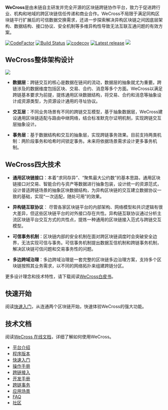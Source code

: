 

**WeCross**是由未链自主研发并完全开源的区块链跨链协作平台，致力于促进跨行业、机构和地域的跨区块链信任传递和商业合作。WeCross不局限于满足同构区块链平行扩展后的可信数据交换需求，还进一步探索解决异构区块链之间因底层架构、数据结构、接口协议、安全机制等多维异构性导致无法互联互通问题的有效方案。

[![CodeFactor](https://www.codefactor.io/repository/github/webankfintech/wecross/badge)](https://www.codefactor.io/repository/github/webankfintech/wecross) [![Build Status](https://travis-ci.org/WeBankFinTech/WeCross.svg?branch=dev)](https://travis-ci.org/WeBankFinTech/WeCross) [![codecov](https://codecov.io/gh/WeBankFinTech/WeCross/branch/dev/graph/badge.svg)](https://codecov.io/gh/WeBankFinTech/WeCross) [![Latest release](https://img.shields.io/github/release/WeBankFinTech/WeCross.svg)](https://github.com/WeBankFinTech/WeCross/releases/latest)
 ![](https://img.shields.io/github/license/WeBankFinTech/WeCross)

## WeCross整体架构设计

![](./docs/images/architecture.png)

- **数据层**：跨链交互的核心是数据在链间的流动，数据层的抽象就尤为重要。跨链涉及的数据维度包括区块、交易、合约、消息等多个方面。WeCross以满足跨链基本要求为前提，提炼通用区块数据结构，将交易、合约和消息等抽象设计成资源类型，为资源设计通用的寻址协议。


- **交互层**：不同业务场景有不同的跨链交互模型，基于抽象数据层，WeCross建设通用区块链适配与路由中继网络，结合标准默克尔证明机制，实现跨链交互层抽象设计。


- **事务层**：基于数据结构和交互的抽象层，实现跨链事务效果。目前支持两类机制：两阶段事务和哈希时间锁定事务。未来将依据场景需求设计更多事务机制。


## WeCross四大技术

- **通用区块链接口**：本着“求同存异”、“聚焦最大公约数”的基本思路，通用区块链接口对交易、智能合约与资产等数据进行抽象包装，设计统一的资源范式，设计普适跨链场景的抽象区块数据结构，为异构区块链的交互建立数据协议一致的基础，实现“一次适配，随处可用”的效果。


- **异构链互联协议**： 尽管各家区块链平台的内部架构、网络模型和共识逻辑有很大差异，但这些区块链平台的对外接口存在共性。异构链互联协议通过分析主流区块链平台交互方式的共性点，提炼一种通用的区块链接入范式与跨链交互模型。


- **可信事务机制**：区块链内部的安全机制在面对跨区块链调度时会突破安全边界，无法实现可信与事务。可信事务机制提出数据互信机制和跨链事务机制，解决区块链可信问题和交易事务性的问题。


- **多边跨域治理**：多边跨域治理是一套完整的区块链多边治理方案，支持多个区块链按照其业务需求，以不同的网络拓扑来组建跨链分区。

更多设计理念和技术特性，请下载阅读[WeCross白皮书](https://mp.weixin.qq.com/s/w0APEAonFXbOoinMJipPAA)。


## 快速开始

阅读[快速入门](https://wecross.readthedocs.io/zh_CN/latest/docs/tutorial/demo.html)，从连通两个区块链开始，快速体验WeCross的强大功能。

## 技术文档

阅读[WeCross 在线文档](https://wecross.readthedocs.io/zh_CN/latest/)，详细了解如何使用WeCross。

- [平台介绍](https://wecross.readthedocs.io/zh_CN/latest/docs/introduction/introduction.html)
- [程序版本](https://wecross.readthedocs.io/zh_CN/latest/docs/version/index.html)
- [快速入门](https://wecross.readthedocs.io/zh_CN/latest/docs/tutorial/index.html)
- [操作手册](https://wecross.readthedocs.io/zh_CN/latest/docs/manual/index.html)
- [跨链接入](https://wecross.readthedocs.io/zh_CN/latest/docs/stubs/index.html)
- [开发手册](https://wecross.readthedocs.io/zh_CN/latest/docs/dev/index.html)
- [跨链事务](https://wecross.readthedocs.io/zh_CN/latest/docs/routine/index.html)
- [应用场景](https://wecross.readthedocs.io/zh_CN/latest/docs/scenarios/index.html)
- [FAQ](https://wecross.readthedocs.io/zh_CN/latest/docs/faq/faq.html)
- [社区](https://wecross.readthedocs.io/zh_CN/latest/docs/community/community.html)


